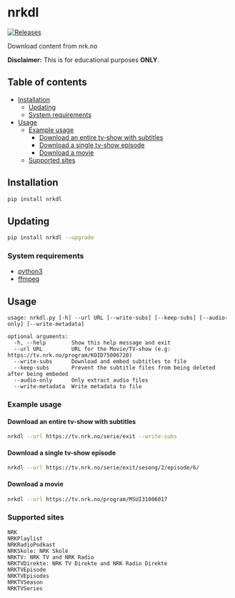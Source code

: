 # nrkdl

[![Releases](https://img.shields.io/github/v/release/jenslys/nrkdl.svg)](https://github.com/jenslys/nrkdl/releases/)

Download content from nrk.no

**Disclaimer:** This is for educational purposes **ONLY**.

## Table of contents

- [Installation](#installation) 
  - [Updating](#updating)
  - [System requirements](#system-requirements)
- [Usage](#usage)
  - [Example usage](#example-usage)
    - [Download an entire tv-show with subtitles](#download-an-entire-tv-show-with-subtitles)
    - [Download a single tv-show episode](#download-a-single-tv-show-episode)
    - [Download a movie](#download-a-movie)
  - [Supported sites](#supported-sites)


  
## Installation

```bash
pip install nrkdl
```

## Updating

```bash
pip install nrkdl --upgrade
```

### System requirements

- [python3](https://www.geeksforgeeks.org/how-to-install-python-on-windows/)
- [ffmpeg](https://www.geeksforgeeks.org/how-to-install-ffmpeg-on-windows/)

## Usage

```text
usage: nrkdl.py [-h] --url URL [--write-subs] [--keep-subs] [--audio-only] [--write-metadata]

optional arguments:
  -h, --help        Show this help message and exit
  --url URL         URL for the Movie/TV-show (e.g: https://tv.nrk.no/program/KOID75006720)
  --write-subs      Download and embed subtitles to file
  --keep-subs       Prevent the subtitle files from being deleted after being embeded
  --audio-only      Only extract audio files
  --write-metadata  Write metadata to file
```

### Example usage

#### Download an entire tv-show with subtitles

```bash
nrkdl --url https://tv.nrk.no/serie/exit --write-subs
```

#### Download a single tv-show episode

```bash
nrkdl --url https://tv.nrk.no/serie/exit/sesong/2/episode/6/
```

#### Download a movie

```bash
nrkdl --url https://tv.nrk.no/program/MSUI31006017
```

### Supported sites

```text
NRK
NRKPlaylist
NRKRadioPodkast
NRKSkole: NRK Skole
NRKTV: NRK TV and NRK Radio
NRKTVDirekte: NRK TV Direkte and NRK Radio Direkte
NRKTVEpisode
NRKTVEpisodes
NRKTVSeason
NRKTVSeries
```
